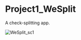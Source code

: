 # Project1_WeSplit

A check-splitting app.


![WeSplit_sc1](https://github.com/lyuhiroyama/Project1_WeSplit/assets/98152295/c638c607-2e0d-44f7-8b3f-14deab36e9ea)
